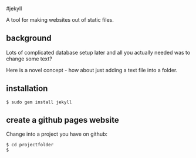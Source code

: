 #jekyll

A tool for making websites out of static files.

## background

Lots of complicated database setup later and all you actually needed was to change some text?

Here is a novel concept - how about just adding a text file into a folder.

## installation

	$ sudo gem install jekyll

## create a github pages website

Change into a project you have on github:

	$ cd projectfolder
	$ 
 